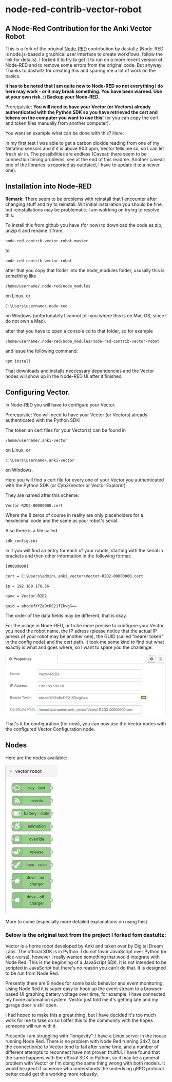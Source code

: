 # node-red-contrib-vector-robot

## A Node-Red Contribution for the Anki Vector Robot

This is a fork of the original [Node-RED](https://nodered.org) contribution by dastultz (Node-RED is node.js-based a graphical user interface to create workflows, follow the link for details). I forked it to try to get it to run on a more recent version of Node-RED and to remove some errors from the original code. But anyway: Thanks to dastultz for creating this and sparing me a lot of work on the basics.

**it has to be noted that I am quite new to Node-RED so not everything I do here may work - or it may break something. You have been warned. Use at your own risk. :) Backup your Node-RED.**

Prerequisite: **You will need to have your Vector (or Vectors) already authenticated with the Python SDK so you have retrieved the cert and tokens on the computer you want to use this!** (or you can copy the cert and token files manually from another computer).

You want an example what can be done with this? Here:

In my first test I was able to get a carbon dioxide reading from one of my Netatmo sensors and if it is above 900 ppm, Vector tells me so, so I can let fresh air in. The possibilities are endless (Caveat: there seem to be connection timing problems, see at the end of this readme. Another caveat: one of the libraries is reported as outdated, I have to update it to a newer one).

## Installation into Node-RED

**Remark:** There seem to be problems with reinstall that I encounter after changing stuff and try to reinstall. Wit initial installation you should be fine, but reinstallations may be problematic. I am wolrking on trying to resolve this.

To install this from github you have (for now) to download the code as zip, unzip it and rename it from,

`node-red-contrib-vector-robot-master`

to 

`node-red-contrib-vector-robot`

after that you copy that folder into the node_modules folder, ususally this is something like

`/home/username/.node-red/node_modules`

on Linux, or

`C:\Users\username\.node-red`

on Windows (unfortunately I cannot tell you where this is on Mac OS, since I do not own a Mac).

after that you have to open a console cd to that folder, so for example 

`/home/username/.node-red/node_modules/node-red-contrib-vector-robot`

and issue the following command:

`npm install`

That downloads and installs neccessary dependencies and the Vector nodes will show up in the Node-RED UI after it finished.

## Configuring Vector.

In Node-RED you will have to configure your Vector. 

Prerequisite: You will need to have your Vector (or Vectors) already authenticated with the Python SDK!

The token an cert files for your Vector(s) can be found in

`/home/username/.anki-vector`

on Linux, or

`c:\Users\username\.anki-vector`

on Windows.

Here you will find a cert file for every one of your Vector you authenticated with  the Python SDK (or Cyb3rVector or Vector Explorer).

They are named after this scheme:

`Vector-R2D2-00000000.cert`

Where the 8 zeros of course in reality are only placeholders for a hexdecimal code and the same as your robot's serial.

Also there is a file called

`sdk_config.ini`

In it you will find an entry for each of your robots, starting with the serial in brackets and then other information in the following format:

`[00000000]`

`cert = C:\Users\admin\.anki_vector\Vector-R2D2-00000000.cert`

`ip = 192.168.178.56`

`name = Vector-R2D2`

`guid = abcdefXYZaBcDE21fZkvgG==`

The order of the data fields may be different, that is okay.

For the usage in Node-RED, or to be more precise to configure your Vector, you need the robot name, the IP adress (please notice that the actual IP adress of your robot may be another one),  the GUID (called "bearer token" in the config node) and the cert path. it took me some kind to find out what exactly is what and goes where, so I want to spare you the challenge:

<img src="/gitimg/configure_node.jpg" width="500" />

That's it for configuration (for now), you can now use the Vector nodes with the configured Vector Configuration node.

## Nodes

Here are the nodes available:

<img src="/gitimg/AnkiVectorNodes.jpg" />

More to come (especially more detailed explanations on using this).

### Below is the original text from the project I forked fom dastultz:

Vector is a home robot developed by Anki and taken over by Digital Dream Labs. The official SDK is in Python. I do not favor JavaScript over Python (or vice-versa), however I really wanted something that would integrate with Node Red. This is the beginning of a JavaScript SDK. It is not intended to be scripted in JavaScript but there's no reason you can't do that. It is designed to be run from Node Red.

Presently there are 9 nodes for some basic behavior and event monitoring. Using Node Red it is super easy to hook up the event stream to a browser-based UI graphing battery voltage over time, for example. I have connected my home automation system. Vector just told me it's getting late and my garage door is still open.

I had hoped to make this a great thing, but I have decided it's too much work for me to take on so I offer this to the community with the hopes someone will run with it.

Presently I am struggling with "longevity". I have a Linux server in the house running Node Red. There is no problem with Node Red running 24x7, but the connection(s) to Vector tend to fail after some time, and a number of different attempts to reconnect have not proven fruitful. I have found that the same happens with the official SDK in Python, so it may be a general problem with Vector or I'm doing the same thing wrong with both models. It would be great if someone who understands the underlying gRPC protocol better could get this working more robustly.
